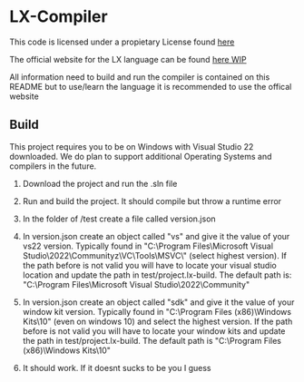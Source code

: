 # LX-Compiler

This code is licensed under a propietary License found [here](LICENSE)

The official website for the LX language can be found [here WIP](https://www.youtube.com/watch?v=dQw4w9WgXcQ)

All information need to build and run the compiler is contained on this README but to use/learn the language it is recommended to use the offical website

## Build

This project requires you to be on Windows with Visual Studio 22 downloaded. We do plan to support additional Operating Systems and compilers in the future.

1. Download the project and run the .sln file
   
2. Run and build the project. It should compile but throw a runtime error
  
3. In the folder of /test create a file called version.json
 
4. In version.json create an object called "vs" and give it the value of your vs22 version. Typically found in "C:\\Program Files\\Microsoft Visual Studio\\2022\\Communityz\\VC\\Tools\\MSVC\\" (select highest version). If the path before is not valid you will have to locate your visual studio location and update the path in test/project.lx-build. The default path is: "C:\\Program Files\\Microsoft Visual Studio\\2022\\Community"

5. In version.json create an object called "sdk" and give it the value of your window kit version. Typically found in "C:\\Program Files (x86)\\Windows Kits\\10" (even on windows 10) and select the highest version. If the path before is not valid you will have to locate your window kits and update the path in test/project.lx-build. The default path is "C:\\Program Files (x86)\\Windows Kits\\10"

6. It should work. If it doesnt sucks to be you I guess
